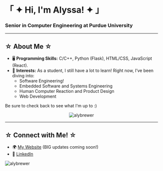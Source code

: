<h1 align="left">「 ✦ Hi, I'm Alyssa! ✦ 」</h1>
<h3 align="left">Senior in Computer Engineering at Purdue University</h3>

---

## ☆ About Me ☆  
- 🖥️ **Programming Skills:** C/C++, Python (Flask), HTML/CSS, JavaScript (React).  
- 🚀 **Interests:** As a student, I still have a lot to learn! Right now, I’ve been diving into:
    - Software Engineering!
    - Embedded Software and Systems Engineering
    - Human Computer Reaction and Product Design
    - Web Development
 
Be sure to check back to see what I'm up to :)
<p align="center">
  <img src="https://github-readme-stats.vercel.app/api/top-langs?username=alybrewer&show_icons=true&locale=en&layout=compact" alt="alybrewer" />
</p>

---

## ☆ Connect with Me! ☆  
- 🌍 [My Website](https://alybrewer.com/) (BIG updates coming soon!)  
- 💼 [LinkedIn](https://www.linkedin.com/in/alybrewer/)  

<p align="left">
  <img src="https://komarev.com/ghpvc/?username=alybrewer&label=Profile%20views&color=0e75b6&style=flat" alt="alybrewer" />
</p>

